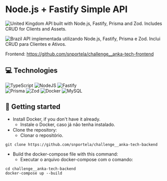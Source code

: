 # Node.js + Fastify Simple API

![United Kingdom](https://raw.githubusercontent.com/stevenrskelton/flag-icon/master/png/16/country-4x3/gb.png "United Kingdom") API built with Node.js, Fastify, Prisma and Zod. Includes CRUD for Clients and Assets.

![Brazil](https://raw.githubusercontent.com/stevenrskelton/flag-icon/master/png/16/country-4x3/br.png "Brazil")
API implementada utilizando Node.js, Fastify, Prisma e Zod. Inclui CRUD para Clientes e Ativos.

Frontend: https://github.com/snportela/challenge__anka-tech-frontend

## 💻 Technologies

![TypeScript](https://img.shields.io/badge/typescript-%23007ACC.svg?style=for-the-badge&logo=typescript&logoColor=white)
![NodeJS](https://img.shields.io/badge/node.js-6DA55F?style=for-the-badge&logo=node.js&logoColor=white)
![Fastify](https://img.shields.io/badge/fastify-%23000000.svg?style=for-the-badge&logo=fastify&logoColor=white)  
![Prisma](https://img.shields.io/badge/Prisma-3982CE?style=for-the-badge&logo=Prisma&logoColor=white)
![Zod](https://img.shields.io/badge/zod-%233068b7.svg?style=for-the-badge&logo=zod&logoColor=white)
![Docker](https://img.shields.io/badge/docker-%230db7ed.svg?style=for-the-badge&logo=docker&logoColor=white)
![MySQL](https://img.shields.io/badge/mysql-4479A1.svg?style=for-the-badge&logo=mysql&logoColor=white)

## 🚀 Getting started

- Install Docker, if you don't have it already.
  - Instale o Docker, caso já não tenha instalado.
- Clone the repository:
  - Clonar o repositório.

```
git clone https://github.com/snportela/challenge__anka-tech-backend
```

- Build the docker-compose file with this command:
  - Executar o arquivo docker-compose com o comando:

```
cd challenge__anka-tech-backend
docker-compose up --build
```
